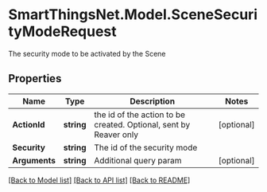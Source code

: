 # SmartThingsNet.Model.SceneSecurityModeRequest
The security mode to be activated by the Scene
## Properties

Name | Type | Description | Notes
------------ | ------------- | ------------- | -------------
**ActionId** | **string** | the id of the action to be created. Optional, sent by Reaver only | [optional] 
**Security** | **string** | The id of the security mode | 
**Arguments** | **string** | Additional query param | [optional] 

[[Back to Model list]](../README.md#documentation-for-models) [[Back to API list]](../README.md#documentation-for-api-endpoints) [[Back to README]](../README.md)

